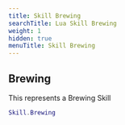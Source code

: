 ```yaml
---
title: Skill Brewing
searchTitle: Lua Skill Brewing
weight: 1
hidden: true
menuTitle: Skill Brewing
---
```

## Brewing

This represents a Brewing Skill
```lua
Skill.Brewing
```